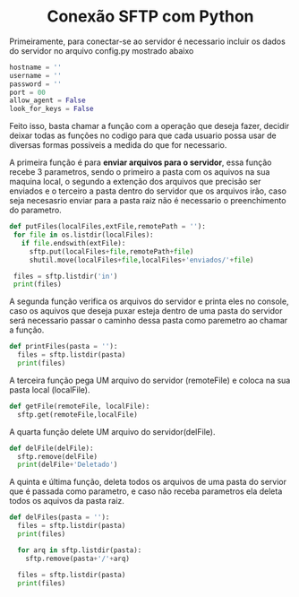 <h1 align="center">Conexão SFTP com Python</h1>

Primeiramente, para conectar-se ao servidor é necessario incluir os dados do servidor no arquivo config.py mostrado abaixo

```Python
hostname = ''
username = ''
password = ''
port = 00
allow_agent = False
look_for_keys = False
```

Feito isso, basta chamar a função com a operação que deseja fazer, decidir deixar todas as funções no codigo para que cada usuario possa usar de diversas formas possiveis a medida do que for necessario.

A primeira função é para <strong>enviar arquivos para o servidor</strong>, essa função recebe 3 parametros, sendo o primeiro a pasta com os aquivos na sua maquina local, o segundo a extenção dos arquivos que precisão ser enviados e o terceiro a pasta dentro do servidor que os arquivos irão, caso seja necesasrio enviar para a pasta raiz não é necessario o preenchimento do parametro.

```Python
def putFiles(localFiles,extFile,remotePath = ''):
 for file in os.listdir(localFiles): 
   if file.endswith(extFile): 
     sftp.put(localFiles+file,remotePath+file)
     shutil.move(localFiles+file,localFiles+'enviados/'+file)

 files = sftp.listdir('in')
 print(files)
```

A segunda função verifica os arquivos do servidor e printa eles no console, caso os aquivos que deseja puxar esteja dentro de uma pasta do servidor será necessario passar o caminho dessa pasta como paremetro ao chamar a função.

```Python
def printFiles(pasta = ''):
  files = sftp.listdir(pasta)
  print(files)
```

A terceira função pega UM arquivo do servidor (remoteFile) e coloca na sua pasta local (localFile).

```Python
def getFile(remoteFile, localFile):
  sftp.get(remoteFile,localFile)
```

A quarta função delete UM arquivo do servidor(delFile).

```Python
def delFile(delFile):
  sftp.remove(delFile)
  print(delFile+'Deletado')
```

A quinta e última função, deleta todos os arquivos de uma pasta do servior que é passada como parametro, e caso não receba parametros ela deleta todos os aquivos da pasta raiz.

```Python
def delFiles(pasta = ''):
  files = sftp.listdir(pasta)
  print(files)

  for arq in sftp.listdir(pasta):
    sftp.remove(pasta+'/'+arq)

  files = sftp.listdir(pasta)
  print(files)
```
